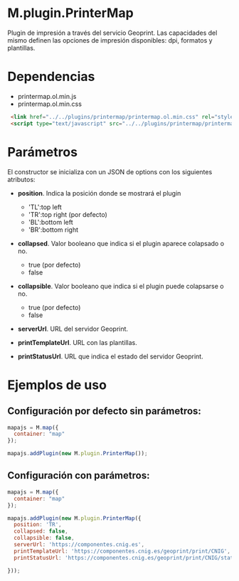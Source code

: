 # M.plugin.PrinterMap


Plugin de impresión a través del servicio Geoprint. Las capacidades del mismo definen las opciones de impresión disponibles: dpi, formatos y plantillas.

# Dependencias

- printermap.ol.min.js
- printermap.ol.min.css

```html
 <link href="../../plugins/printermap/printermap.ol.min.css" rel="stylesheet" />
 <script type="text/javascript" src="../../plugins/printermap/printermap.ol.min.js"></script>
```

# Parámetros

El constructor se inicializa con un JSON de options con los siguientes atributos:

- **position**. Indica la posición donde se mostrará el plugin
  - 'TL':top left 
  - 'TR':top right (por defecto) 
  - 'BL':bottom left 
  - 'BR':bottom right

- **collapsed**. Valor booleano que indica si el plugin aparece colapsado o no.
  - true (por defecto)
  - false

- **collapsible**. Valor booleano que indica si el plugin puede colapsarse o no.
  - true (por defecto)
  - false

- **serverUrl**. URL del servidor Geoprint.

- **printTemplateUrl**. URL con las plantillas.

- **printStatusUrl**. URL que indica el estado del servidor Geoprint.


# Ejemplos de uso

## Configuración por defecto sin parámetros:
```javascript
mapajs = M.map({
  container: "map"
});

mapajs.addPlugin(new M.plugin.PrinterMap());
```
## Configuración con parámetros:
```javascript
mapajs = M.map({
  container: "map"
});

mapajs.addPlugin(new M.plugin.PrinterMap({
  position: 'TR',
  collapsed: false,
  collapsible: false,
  serverUrl: 'https://componentes.cnig.es', 
  printTemplateUrl: 'https://componentes.cnig.es/geoprint/print/CNIG', 
  printStatusUrl: 'https://componentes.cnig.es/geoprint/print/CNIG/status',

}));
